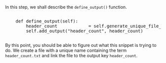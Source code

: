 In this step, we shall describe the `define_output()` function.

<pre class="file" data-filename="Example.py" data-target="append">

	def define_output(self):
		header_count			= self.generate_unique_file_name("header_count.txt")
		self.add_output("header_count",	header_count)

</pre>

By this point, you should be able to figure out what this snippet is trying to do. We create a file with a unique name containing the term `header_count.txt` and link the file to the output key `header_count`.